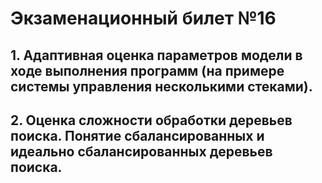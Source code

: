 # Экзаменационный билет №16


## 1. Адаптивная оценка параметров модели в ходе выполнения программ (на примере системы управления несколькими стеками).
## 2. Оценка сложности обработки деревьев поиска. Понятие сбалансированных и идеально сбалансированных деревьев поиска. 